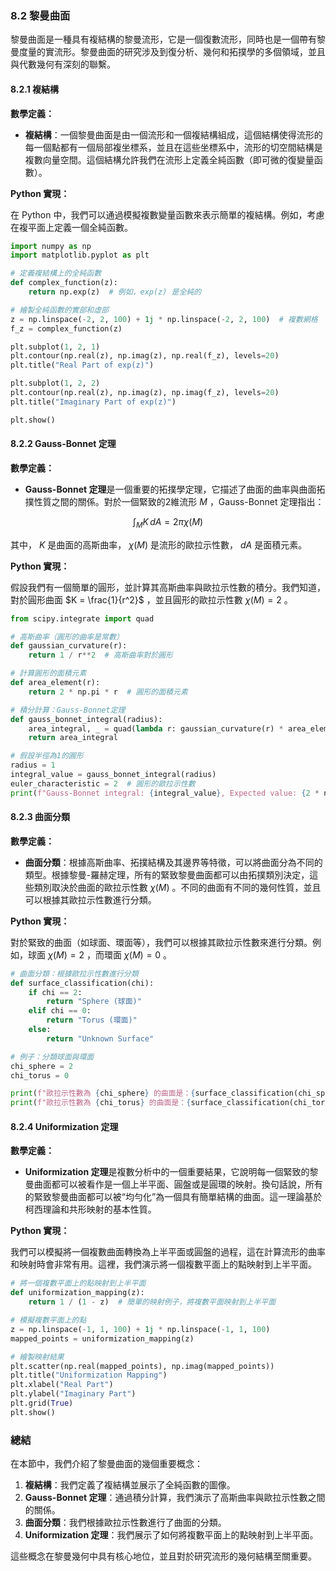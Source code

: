 ### 8.2 黎曼曲面

黎曼曲面是一種具有複結構的黎曼流形，它是一個復數流形，同時也是一個帶有黎曼度量的實流形。黎曼曲面的研究涉及到復分析、幾何和拓撲學的多個領域，並且與代數幾何有深刻的聯繫。

#### 8.2.1 複結構

**數學定義：**

- **複結構**：一個黎曼曲面是由一個流形和一個複結構組成，這個結構使得流形的每一個點都有一個局部複坐標系，並且在這些坐標系中，流形的切空間結構是複數向量空間。這個結構允許我們在流形上定義全純函數（即可微的復變量函數）。

**Python 實現：**

在 Python 中，我們可以通過模擬複數變量函數來表示簡單的複結構。例如，考慮在複平面上定義一個全純函數。

```python
import numpy as np
import matplotlib.pyplot as plt

# 定義複結構上的全純函數
def complex_function(z):
    return np.exp(z)  # 例如，exp(z) 是全純的

# 繪製全純函數的實部和虛部
z = np.linspace(-2, 2, 100) + 1j * np.linspace(-2, 2, 100)  # 複數網格
f_z = complex_function(z)

plt.subplot(1, 2, 1)
plt.contour(np.real(z), np.imag(z), np.real(f_z), levels=20)
plt.title("Real Part of exp(z)")

plt.subplot(1, 2, 2)
plt.contour(np.real(z), np.imag(z), np.imag(f_z), levels=20)
plt.title("Imaginary Part of exp(z)")

plt.show()
```

#### 8.2.2 Gauss-Bonnet 定理

**數學定義：**

- **Gauss-Bonnet 定理**是一個重要的拓撲學定理，它描述了曲面的曲率與曲面拓撲性質之間的關係。對於一個緊致的2維流形  $`M`$ ，Gauss-Bonnet 定理指出：

  
```math
\int_M K \, dA = 2\pi \chi(M)
```

  其中， $`K`$  是曲面的高斯曲率， $`\chi(M)`$  是流形的歐拉示性數， $`dA`$  是面積元素。

**Python 實現：**

假設我們有一個簡單的圓形，並計算其高斯曲率與歐拉示性數的積分。我們知道，對於圓形曲面  $`K = \frac{1}{r^2}`$ ，並且圓形的歐拉示性數  $`\chi(M) = 2`$ 。

```python
from scipy.integrate import quad

# 高斯曲率（圓形的曲率是常數）
def gaussian_curvature(r):
    return 1 / r**2  # 高斯曲率對於圓形

# 計算圓形的面積元素
def area_element(r):
    return 2 * np.pi * r  # 圓形的面積元素

# 積分計算：Gauss-Bonnet定理
def gauss_bonnet_integral(radius):
    area_integral, _ = quad(lambda r: gaussian_curvature(r) * area_element(r), 0, radius)
    return area_integral

# 假設半徑為1的圓形
radius = 1
integral_value = gauss_bonnet_integral(radius)
euler_characteristic = 2  # 圓形的歐拉示性數
print(f"Gauss-Bonnet integral: {integral_value}, Expected value: {2 * np.pi * euler_characteristic}")
```

#### 8.2.3 曲面分類

**數學定義：**

- **曲面分類**：根據高斯曲率、拓撲結構及其邊界等特徵，可以將曲面分為不同的類型。根據黎曼-羅赫定理，所有的緊致黎曼曲面都可以由拓撲類別決定，這些類別取決於曲面的歐拉示性數  $`\chi(M)`$ 。不同的曲面有不同的幾何性質，並且可以根據其歐拉示性數進行分類。

**Python 實現：**

對於緊致的曲面（如球面、環面等），我們可以根據其歐拉示性數來進行分類。例如，球面  $`\chi(M) = 2`$ ，而環面  $`\chi(M) = 0`$ 。

```python
# 曲面分類：根據歐拉示性數進行分類
def surface_classification(chi):
    if chi == 2:
        return "Sphere (球面)"
    elif chi == 0:
        return "Torus (環面)"
    else:
        return "Unknown Surface"

# 例子：分類球面與環面
chi_sphere = 2
chi_torus = 0

print(f"歐拉示性數為 {chi_sphere} 的曲面是：{surface_classification(chi_sphere)}")
print(f"歐拉示性數為 {chi_torus} 的曲面是：{surface_classification(chi_torus)}")
```

#### 8.2.4 Uniformization 定理

**數學定義：**

- **Uniformization 定理**是複數分析中的一個重要結果，它說明每一個緊致的黎曼曲面都可以被看作是一個上半平面、圓盤或是圓環的映射。換句話說，所有的緊致黎曼曲面都可以被“均勻化”為一個具有簡單結構的曲面。這一理論基於柯西理論和共形映射的基本性質。

**Python 實現：**

我們可以模擬將一個複數曲面轉換為上半平面或圓盤的過程，這在計算流形的曲率和映射時會非常有用。這裡，我們演示將一個複數平面上的點映射到上半平面。

```python
# 將一個複數平面上的點映射到上半平面
def uniformization_mapping(z):
    return 1 / (1 - z)  # 簡單的映射例子，將複數平面映射到上半平面

# 模擬複數平面上的點
z = np.linspace(-1, 1, 100) + 1j * np.linspace(-1, 1, 100)
mapped_points = uniformization_mapping(z)

# 繪製映射結果
plt.scatter(np.real(mapped_points), np.imag(mapped_points))
plt.title("Uniformization Mapping")
plt.xlabel("Real Part")
plt.ylabel("Imaginary Part")
plt.grid(True)
plt.show()
```

### 總結

在本節中，我們介紹了黎曼曲面的幾個重要概念：

1. **複結構**：我們定義了複結構並展示了全純函數的圖像。
2. **Gauss-Bonnet 定理**：通過積分計算，我們演示了高斯曲率與歐拉示性數之間的關係。
3. **曲面分類**：我們根據歐拉示性數進行了曲面的分類。
4. **Uniformization 定理**：我們展示了如何將複數平面上的點映射到上半平面。

這些概念在黎曼幾何中具有核心地位，並且對於研究流形的幾何結構至關重要。